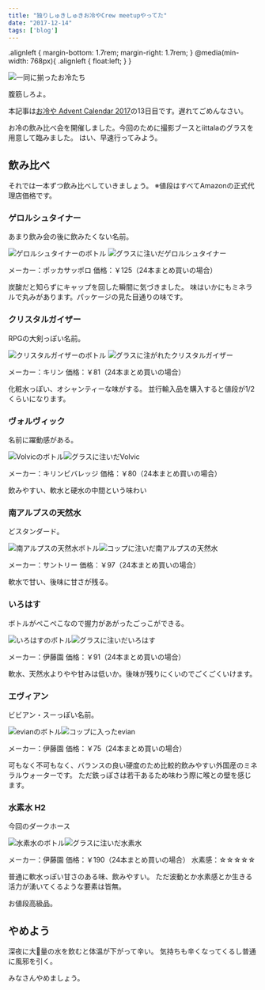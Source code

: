 ```yaml
---
title: "独りしゅきしゅきお冷やCrew meetupやってた"
date: "2017-12-14"
tags: ['blog']
---
```


.alignleft { margin-bottom: 1.7rem; margin-right: 1.7rem; } @media(min-width: 768px){ .alignleft { float:left; } }

![一同に揃ったお冷たち](https://abroller.tech/wp-content/uploads/2017/12/ohiya_title.jpg)

腹筋しろよ。

本記事は[お冷や Advent Calendar 2017](https://adventar.org/calendars/2108)の13日目です。遅れてごめんなさい。

お冷の飲み比べ会を開催しました。今回のために撮影ブースとiittalaのグラスを用意して臨みました。 はい、早速行ってみよう。

## 飲み比べ

それでは一本ずつ飲み比べしていきましょう。 ※値段はすべてAmazonの正式代理店価格です。

### ゲロルシュタイナー

あまり飲み会の後に飲みたくない名前。

![ゲロルシュタイナーのボトル](https://abroller.tech/wp-content/uploads/2017/12/e7512d25e35399305dbd7f86f6aa3f6d-225x300.jpg) ![グラスに注いだゲロルシュタイナー](https://abroller.tech/wp-content/uploads/2017/12/de094292d2ec429fcbdc961f27732384-225x300.jpg)

メーカー：ポッカサッポロ 価格：￥125（24本まとめ買いの場合）

炭酸だと知らずにキャップを回した瞬間に気づきました。 味はいかにもミネラルで丸みがあります。パッケージの見た目通りの味です。

  

### クリスタルガイザー

RPGの大剣っぽい名前。

![クリスタルガイザーのボトル](https://abroller.tech/wp-content/uploads/2017/12/dffb27f9fe0ee28d753f4fa54c9cc4ed-225x300.jpg) ![グラスに注がれたクリスタルガイザー](https://abroller.tech/wp-content/uploads/2017/12/caaae29ceff48109ac7cc4b5bd93fa8a-225x300.jpg)

メーカー：キリン 価格：￥81（24本まとめ買いの場合）

化粧水っぽい、オシャンティーな味がする。 並行輸入品を購入すると値段が1/2くらいになります。

  

### ヴォルヴィック

名前に躍動感がある。

![Volvicのボトル](https://abroller.tech/wp-content/uploads/2017/12/790aa4ed13aa24f00e0aade03af454e2-225x300.jpg)![グラスに注いだVolvic](https://abroller.tech/wp-content/uploads/2017/12/fff2e573bfbafe058ca7e85a1234eb0b-225x300.jpg)

メーカー：キリンビバレッジ 価格：￥80（24本まとめ買いの場合）

飲みやすい、軟水と硬水の中間という味わい

  

### 南アルプスの天然水

どスタンダード。

![南アルプスの天然水ボトル](https://abroller.tech/wp-content/uploads/2017/12/7fc7bbcbd12178261de9c6eb1178e5b0-225x300.jpg)![コップに注いだ南アルプスの天然水](https://abroller.tech/wp-content/uploads/2017/12/d6e2751f14addef7c27491e35565e311-225x300.jpg)

メーカー：サントリー 価格：￥97（24本まとめ買いの場合）

軟水で甘い、後味に甘さが残る。

  

### いろはす

ボトルがぺこぺこなので握力があがったごっこができる。

![いろはすのボトル](https://abroller.tech/wp-content/uploads/2017/12/c1715ac925c6c04af6b4d45037ef4b3b-225x300.jpg)![グラスに注いだいろはす](https://abroller.tech/wp-content/uploads/2017/12/345ff922a51d8d70e328966b917d808b-225x300.jpg)

メーカー：伊藤園 価格：￥91（24本まとめ買いの場合）

軟水、天然水よりやや甘みは低いか。後味が残りにくいのでごくごくいけます。

  

### エヴィアン

ビビアン・スーっぽい名前。

![evianのボトル](https://abroller.tech/wp-content/uploads/2017/12/0cff13837f4eec6920701b38c73dbc3f-225x300.jpg)![コップに入ったevian](https://abroller.tech/wp-content/uploads/2017/12/513ce6dd39652bb03cf94d959629f848-225x300.jpg)

メーカー：伊藤園 価格：￥75（24本まとめ買いの場合）

可もなく不可もなく、バランスの良い硬度のため比較的飲みやすい外国産のミネラルウォーターです。 ただ鉄っぽさは若干あるため味わう際に喉との壁を感じます。

  

### 水素水 H2

今回のダークホース

![水素水のボトル](https://abroller.tech/wp-content/uploads/2017/12/eb6d1ad8bc9599394570eabbe67d5c0b-225x300.jpg)![グラスに注いだ水素水](https://abroller.tech/wp-content/uploads/2017/12/dbf3be56d00cd56767522baa35388d19-225x300.jpg)

メーカー：伊藤園 価格：￥190（24本まとめ買いの場合） 水素感：☆☆☆☆☆

普通に軟水っぽい甘さのある味、飲みやすい。 ただ波動とか水素感とか生きる活力が湧いてくるような要素は皆無。

お値段高級品。

  

## やめよう

深夜に大量の水を飲むと体温が下がって辛い。 気持ちも辛くなってくるし普通に風邪を引く。

みなさんやめましょう。
